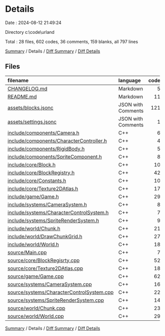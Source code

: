 # Details

Date : 2024-08-12 21:49:24

Directory c:\\code\\urland

Total : 28 files,  602 codes, 36 comments, 159 blanks, all 797 lines

[Summary](results.md) / Details / [Diff Summary](diff.md) / [Diff Details](diff-details.md)

## Files
| filename | language | code | comment | blank | total |
| :--- | :--- | ---: | ---: | ---: | ---: |
| [CHANGELOG.md](/CHANGELOG.md) | Markdown | 5 | 0 | 4 | 9 |
| [README.md](/README.md) | Markdown | 11 | 0 | 5 | 16 |
| [assets/blocks.jsonc](/assets/blocks.jsonc) | JSON with Comments | 121 | 9 | 0 | 130 |
| [assets/settings.jsonc](/assets/settings.jsonc) | JSON with Comments | 1 | 0 | 0 | 1 |
| [include/components/Camera.h](/include/components/Camera.h) | C++ | 6 | 0 | 2 | 8 |
| [include/components/CharacterController.h](/include/components/CharacterController.h) | C++ | 4 | 0 | 2 | 6 |
| [include/components/RigidBody.h](/include/components/RigidBody.h) | C++ | 5 | 0 | 3 | 8 |
| [include/components/SpriteComponent.h](/include/components/SpriteComponent.h) | C++ | 8 | 3 | 2 | 13 |
| [include/core/Block.h](/include/core/Block.h) | C++ | 10 | 0 | 4 | 14 |
| [include/core/BlockRegistry.h](/include/core/BlockRegistry.h) | C++ | 42 | 9 | 10 | 61 |
| [include/core/Constants.h](/include/core/Constants.h) | C++ | 10 | 2 | 4 | 16 |
| [include/core/Texture2DAtlas.h](/include/core/Texture2DAtlas.h) | C++ | 17 | 0 | 4 | 21 |
| [include/game/Game.h](/include/game/Game.h) | C++ | 29 | 0 | 9 | 38 |
| [include/systems/CameraSystem.h](/include/systems/CameraSystem.h) | C++ | 8 | 0 | 4 | 12 |
| [include/systems/CharacterControlSystem.h](/include/systems/CharacterControlSystem.h) | C++ | 7 | 0 | 3 | 10 |
| [include/systems/SpriteRenderSystem.h](/include/systems/SpriteRenderSystem.h) | C++ | 9 | 0 | 4 | 13 |
| [include/world/Chunk.h](/include/world/Chunk.h) | C++ | 21 | 0 | 7 | 28 |
| [include/world/DrawChunkGrid.h](/include/world/DrawChunkGrid.h) | C++ | 27 | 4 | 8 | 39 |
| [include/world/World.h](/include/world/World.h) | C++ | 18 | 0 | 6 | 24 |
| [source/Main.cpp](/source/Main.cpp) | C++ | 7 | 0 | 1 | 8 |
| [source/core/BlockRegisrty.cpp](/source/core/BlockRegisrty.cpp) | C++ | 52 | 0 | 16 | 68 |
| [source/core/Texture2DAtlas.cpp](/source/core/Texture2DAtlas.cpp) | C++ | 18 | 0 | 7 | 25 |
| [source/game/Game.cpp](/source/game/Game.cpp) | C++ | 62 | 7 | 18 | 87 |
| [source/systems/CameraSystem.cpp](/source/systems/CameraSystem.cpp) | C++ | 16 | 0 | 6 | 22 |
| [source/systems/CharacterControlSystem.cpp](/source/systems/CharacterControlSystem.cpp) | C++ | 22 | 1 | 8 | 31 |
| [source/systems/SpriteRenderSystem.cpp](/source/systems/SpriteRenderSystem.cpp) | C++ | 14 | 0 | 5 | 19 |
| [source/world/Chunk.cpp](/source/world/Chunk.cpp) | C++ | 23 | 1 | 9 | 33 |
| [source/world/World.cpp](/source/world/World.cpp) | C++ | 29 | 0 | 8 | 37 |

[Summary](results.md) / Details / [Diff Summary](diff.md) / [Diff Details](diff-details.md)